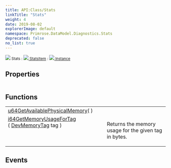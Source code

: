 ```yaml
---
title: API:Class/Stats
linkTitle: "Stats"
weight: 4
date: 2019-08-02
explorerImage: default
namespace: Primrose.DataModel.Diagnostics.Stats
deprecated: false
no_list: true
---
```

<small class="inheritance">
<span class="" href="/docs/api-reference/Class/Stats"><img src="/icons/silk/default.png"/>&nbsp;Stats</span>&nbsp;:&nbsp;<a class="" href="/docs/api-reference/Class/StatsItem"><img src="/icons/silk/default.png"/>&nbsp;StatsItem</a>&nbsp;:&nbsp;<a class="" href="/docs/api-reference/Class/Instance"><img src="/icons/silk/default.png"/>&nbsp;Instance</a></small>
 
## Properties
 
<table class="studiohide">
<tbody>
</tbody>
</table>
 
## Functions
 
<table class="studiohide">
<tbody>
<tr class="function-row ">
<td style="vertical-align:top;white-space:normal;">
<div>
<a class="type" href="/docs/api-reference/System/Primitives#uint64">u64</a><span class="method-body" style="text-indent: -2em;"><a class="method-name  " href="GetAvailablePhysicalMemory">GetAvailablePhysicalMemory</a></span><span style="display: inline-block">( <span class="param" style="white-space: nowrap"></span> )</span></span></div></td>
<td style="vertical-align:top;white-space:normal;">
</td>
</tr>

<tr class="function-row ">
<td style="vertical-align:top;white-space:normal;">
<div>
<a class="type" href="/docs/api-reference/System/Primitives#int64">i64</a><span class="method-body" style="text-indent: -2em;"><a class="method-name  " href="GetMemoryUsageForTag">GetMemoryUsageForTag</a></span><span style="display: inline-block">( <span class="param" style="white-space: nowrap"><a class="type" href="/docs/api-reference/Enum/DevMemoryTag">DevMemoryTag</a> tag</span> )</span></span></div></td>
<td style="vertical-align:top;white-space:normal;">
<p>
Returns the memory usage for the given tag in bytes.
</p></td>
</tr>

</tbody>
</table>
 
## Events
 
<table class="studiohide">
<tbody>
</tbody>
</table>
<b>
</b>
<div class="inheritors">
<ul class="root">
</ul>
</div>
